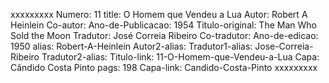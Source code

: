xxxxxxxxx
Numero: 11
title: O Homem que Vendeu a Lua
Autor: Robert A Heinlein
Co-autor: 
Ano-de-Publicacao: 1954
Titulo-original: The Man Who Sold the Moon
Tradutor: José Correia Ribeiro
Co-tradutor: 
Ano-de-edicao: 1950
alias: Robert-A-Heinlein
Autor2-alias: 
Tradutor1-alias: Jose-Correia-Ribeiro
Tradutor2-alias: 
Titulo-link: 11-O-Homem-que-Vendeu-a-Lua
Capa: Cândido Costa Pinto
pags: 198
Capa-link: Candido-Costa-Pinto
xxxxxxxxx